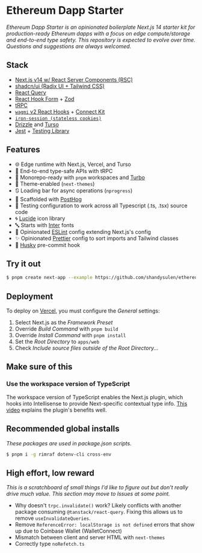 # Ethereum Dapp Starter

_Ethereum Dapp Starter is an opinionated boilerplate Next.js 14 starter kit for production-ready Ethereum dapps with a focus on edge compute/storage and end-to-end type safety. This repository is expected to evolve over time. Questions and suggestions are always welcomed._

## Stack

- [Next.js v14 w/ React Server Components (RSC)](https://nextjs.org/)
- [shadcn/ui (Radix UI + Tailwind CSS)](https://ui.shadcn.com/)
- [React Query](https://tanstack.com/query/latest)
- [React Hook Form](https://react-hook-form.com) + [Zod](https://zod.dev)
- [tRPC](https://trpc.io)
- [`wagmi` v2 React Hooks](https://wagmi.sh/) + [Connect Kit](https://docs.family.co/connectkit)
- [`iron-session (stateless cookies)`](https://github.com/vvo/iron-session)
- [Drizzle](https://orm.drizzle.team/) and [Turso](https://turso.tech/)
- [Jest](https://jestjs.io) + [Testing Library](https://testing-library.com/)

## Features

- 🌐 Edge runtime with Next.js, Vercel, and Turso
- 🦺 End-to-end type-safe APIs with tRPC
- 🏃 Monorepo-ready with `pnpm` workspaces and [Turbo](https://turbo.build/repo)
- 🎨 Theme-enabled (`next-themes`)
- 🔃 Loading bar for async operations (`nprogress`)
- 🐗 Scaffolded with [PostHog](https://posthog.com)
- 🧪 Testing configuration to work across all Typescript (.ts, .tsx) source code
- 🌀 [Lucide](https://lucide.dev/) icon library
- 🔤 Starts with [Inter](https://rsms.me/inter/) fonts
- 🧼 Opinionated [ESLint](https://eslint.org/) config extending Next.js's config
- ✨ Opinionated [Prettier]() config to sort imports and Tailwind classes
- 🐶 [Husky](https://typicode.github.io/husky/) pre-commit hook

## Try it out

```bash
$ pnpm create next-app --example https://github.com/shandysulen/ethereum-dapp-starter
```

## Deployment

To deploy on [Vercel](https://vercel.com), you must configure the _General_ settings:

1. Select Next.js as the _Framework Preset_
2. Override _Build Command_ with `pnpm build`
3. Override _Install Command_ with `pnpm install`
4. Set the _Root Directory_ to `apps/web`
5. Check _Include source files outside of the Root Directory..._

## Make sure of this

### Use the workspace version of TypeScript

The workspace version of TypeScript enables the Next.js plugin, which hooks into Intellisense to provide
Next-specific contextual type info. [This video](https://www.youtube.com/watch?v=pqMqn9fKEf8) explains the plugin's benefits well.

## Recommended global installs

_These packages are used in package.json scripts._

```bash
$ pnpm i -g rimraf dotenv-cli cross-env
```

## High effort, low reward

_This is a scratchboard of small things I'd like to figure out but don't really drive much value. This section may move to Issues at some point._

- Why doesn't `trpc.invalidate()` work? Likely conflicts with another package consuming `@tanstack/react-query`. Fixing this allows us to remove `useInvalidateQueries`.
- Remove `ReferenceError: localStorage is not defined` errors that show up due to Coinbase Wallet (WalletConnect)
- Mismatch between client and server HTML with `next-themes`
- Correctly type `noRefetch.ts`
